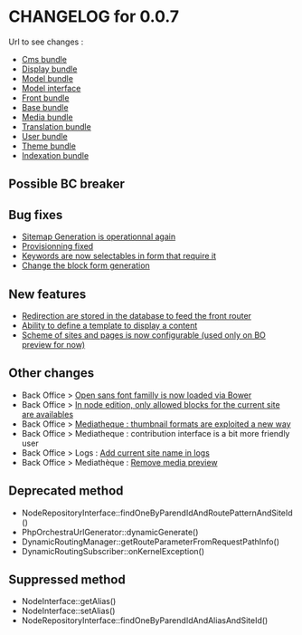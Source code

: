 # CHANGELOG for 0.0.7

Url to see changes : 

 - [Cms bundle](https://github.com/itkg/phporchestra-cms-bundle/compare/v0.0.6...v0.0.7)
 - [Display bundle](https://github.com/itkg/phporchestra-display-bundle/compare/v0.0.6...v0.0.7)
 - [Model bundle](https://github.com/itkg/phporchestra-model-bundle/compare/v0.0.6...v0.0.7)
 - [Model interface](https://github.com/itkg/phporchestra-model-interface/compare/v0.0.6...v0.0.7)
 - [Front bundle](https://github.com/itkg/phporchestra-front-bundle/compare/v0.0.6...v0.0.7)
 - [Base bundle](https://github.com/itkg/phporchestra-base-bundle/compare/v0.0.6...v0.0.7)
 - [Media bundle](https://github.com/itkg/phporchestra-media-bundle/compare/v0.0.6...v0.0.7)
 - [Translation bundle](https://github.com/itkg/phporchestra-translation-bundle/compare/v0.0.6...v0.0.7)
 - [User bundle](https://github.com/itkg/phporchestra-user-bundle/compare/v0.0.6...v0.0.7)
 - [Theme bundle](https://github.com/itkg/phporchestra-theme-bundle/compare/v0.0.6...v0.0.7)
 - [Indexation bundle](https://github.com/itkg/phporchestra-indexation-bundle/compare/v0.0.6...v0.0.7)

## Possible BC breaker

## Bug fixes

 - [Sitemap Generation is operationnal again](https://trello.com/c/rljOEviq/589-etq-ufront-je-peux-avoir-la-generation-du-sitemap)
 - [Provisionning fixed](https://trello.com/c/mjNqr6uy/566-2-etq-dev-je-peux-provisionner-ma-machine)
 - [Keywords are now selectables in form that require it](https://trello.com/c/gUPgOx5B/575-1-bo-bloc-contentlist-choix-du-mot-cle-masque)
 - [Change the block form generation](https://trello.com/c/XJi3yUQ3/533-5-etq-ubo-je-peux-utiliser-des-bouton-de-type-radio-dans-les-formulaires-de-blocks)

## New features

 - [Redirection are stored in the database to feed the front router](https://trello.com/c/KiZmddVh/536-etq-ufront-si-j-accede-a-une-url-d-un-node-qui-n-est-plus-publie-je-recois-une-redirection-301-sur-le-node-publie-6)
 - [Ability to define a template to display a content](https://trello.com/c/UtJuPz5R/567-3-etq-ubo-j-ai-acces-a-un-champ-de-type-wysiwyg-dans-le-block-contentlist-permettant-de-definir-le-template-a-utiliser-pour-affi)
 - [Scheme of sites and pages is now configurable (used only on BO preview for now)](https://trello.com/c/Y0cCzHg7/555-1-etq-ubo-je-peux-acceder-a-la-preview-en-https-si-specifier-comme-tel-dans-le-site-ou-le-node)

## Other changes

 - Back Office > [Open sans font familly is now loaded via Bower](https://trello.com/c/4ioDDQLt/484-0-5-etq-que-dev-j-ai-fonts-googleapis-dans-bower)
 - Back Office > [In node edition, only allowed blocks for the current site are availables](https://trello.com/c/feVdcqK9/482-1-etq-ubo-je-prends-en-compte-la-liste-des-blocks-dispo-pour-le-site-courant-quand-je-construit-la-liste-des-blocks-sur-la-colon)
 - Back Office > [Mediatheque : thumbnail formats are exploited a new way](https://trello.com/c/GUJnf6Mo/523-2-etq-ubo-lorsque-je-crop-l-image-doit-tenir-dans-le-rectangle-defini-il-peut-y-avoir-du-vide-autour)
 - Back Office > Mediatheque : contribution interface is a bit more friendly user
 - Back Office > Logs : [Add current site name in logs](https://trello.com/c/TuJrzEjV/558-1-etq-ubo-dans-le-listing-de-log-je-vois-le-site-courant-utilise-au-moment-de-la-creation-du-log)
 - Back Office > Mediathèque : [Remove media preview](https://trello.com/c/c0EuDFjM/521-0-5-etq-ubo-je-ne-vois-plus-la-preview-dans-la-mediatheque)

## Deprecated method

 - NodeRepositoryInterface::findOneByParendIdAndRoutePatternAndSiteId()
 - PhpOrchestraUrlGenerator::dynamicGenerate()
 - DynamicRoutingManager::getRouteParameterFromRequestPathInfo()
 - DynamicRoutingSubscriber::onKernelException()

## Suppressed method

 - NodeInterface::getAlias()
 - NodeInterface::setAlias()
 - NodeRepositoryInterface::findOneByParendIdAndAliasAndSiteId()
